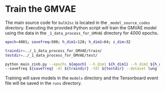 # Train the GMVAE
The main source code for `bulk2sc` is located in the `_model_source_codes` directory. Executing the provided Python script will train the GMVAE model using the data in the `_1_data_process_for_GMVAE` directory for 4000 epochs.
```bash
epoch=4001; savefreq=500; h_dim1=128; h_dim2=64; z_dim=32

traindir=../_1_data_process_for_GMVAE/train/
testdir=../_1_data_process_for_GMVAE/test/

python main_zinb.py --epochs ${epoch} --h_dim1 ${h_dim1} --h_dim2 ${h_dim2} --z_dim ${z_dim} \
--savefreq ${savefreq} -dl ${traindir} -tdl ${testdir} --dataset lung
```
Training will save models in the `models` directory and the Tensorboard event file will be saved in the `runs` directory.
